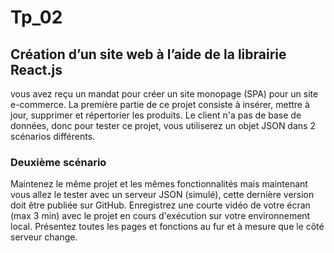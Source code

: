 # Tp_02
## Création d’un site web à l’aide de la librairie React.js 

vous avez reçu un mandat pour créer un site monopage (SPA) pour
un site e-commerce. La première partie de ce projet consiste à insérer, mettre à
jour, supprimer et répertorier les produits. Le client n'a pas de base de données,
donc pour tester ce projet, vous utiliserez un objet JSON dans 2 scénarios
différents.


### Deuxième scénario
Maintenez le même projet et les mêmes
fonctionnalités mais maintenant vous allez le tester avec un serveur JSON
(simulé), cette dernière version doit être publiée sur GitHub. Enregistrez
une courte vidéo de votre écran (max 3 min) avec le projet en cours
d'exécution sur votre environnement local. Présentez toutes les pages et
fonctions au fur et à mesure que le côté serveur change.